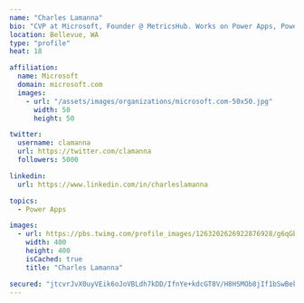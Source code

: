 ```yaml
---
name: "Charles Lamanna"
bio: "CVP at Microsoft, Founder @ MetricsHub. Works on Power Apps, Power Automate, Power Virtual Agent, Common Data Service and Dynamics 365."
location: Bellevue, WA
type: "profile"
heat: 18

affiliation:
  name: Microsoft
  domain: microsoft.com
  images:
    - url: "/assets/images/organizations/microsoft.com-50x50.jpg"
      width: 50
      height: 50

twitter:
  username: clamanna
  url: https://twitter.com/clamanna
  followers: 5000

linkedin:
  url: https://www.linkedin.com/in/charleslamanna

topics:
  - Power Apps

images:
  - url: https://pbs.twimg.com/profile_images/1263202626922876928/g6qGbHZ-_400x400.jpg
    width: 400
    height: 400
    isCached: true
    title: "Charles Lamanna"

secured: "jtcvrJvX0uyVEik6oJoVBLdh7kDD/IfnYe+kdcGT8V/H8HSMOb8jIf1bSwBekSpLiN9cTYglrqXvETlWrjiTsAKlR0TQhw3WLiwX88ZJmGQMhq6+5Lc2lPUpF55U4rWvf64Qub3FXj+pcFZ78scDPpmnH/TU8zIsiFe5kvNXs/ksZli5VU3dPdc3DDaG3M+spEzya1I+QRKdiZsfzlmhKpJ7X3Z0eXAVzJrP90De2nDuQRvYaJVdNYX9ChD3ThFBQjAMpI/7Kw8bXhjo1pAsdJtPDQQ4uioOiqytPpw5qad5xZ/EIBr0pZAGZLlYne5brbUwrdMzDMuXxLZKXVDKBU5qRsWreaY2l40ukGca57e/g4SBz26+mPtAHiTRz0ANGoqu3/LQ5aa/MG6ndLQDazNODJVKZJkeKoSuA9bhKu0=;HEaWxoKJH+B3HVVzmvF5oQ=="
---
```


